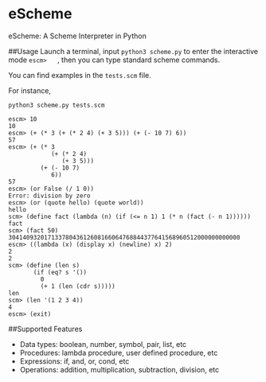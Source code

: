 # eScheme
eScheme: A Scheme Interpreter in Python

##Usage
Launch a terminal, input ```python3 scheme.py``` to enter the interactive mode ```escm>   ```, then you can type standard scheme commands.

You can find examples in the ```tests.scm``` file.

For instance,

```
python3 scheme.py tests.scm

escm> 10
10
escm> (+ (* 3 (+ (* 2 4) (+ 3 5))) (+ (- 10 7) 6))
57
escm> (+ (* 3
            (+ (* 2 4)
               (+ 3 5)))
         (+ (- 10 7)
            6))
57
escm> (or False (/ 1 0))
Error: division by zero
escm> (or (quote hello) (quote world))
hello
scm> (define fact (lambda (n) (if (<= n 1) 1 (* n (fact (- n 1))))))
fact
scm> (fact 50)
30414093201713378043612608166064768844377641568960512000000000000
escm> ((lambda (x) (display x) (newline) x) 2)
2
2
scm> (define (len s)
       (if (eq? s '())
         0
         (+ 1 (len (cdr s)))))
len
scm> (len '(1 2 3 4))
4
escm> (exit)
```

##Supported Features
* Data types: boolean, number, symbol, pair, list, etc
* Procedures: lambda procedure, user defined procedure, etc
* Expressions: if, and, or, cond, etc
* Operations: addition, multiplication, subtraction, division, etc
